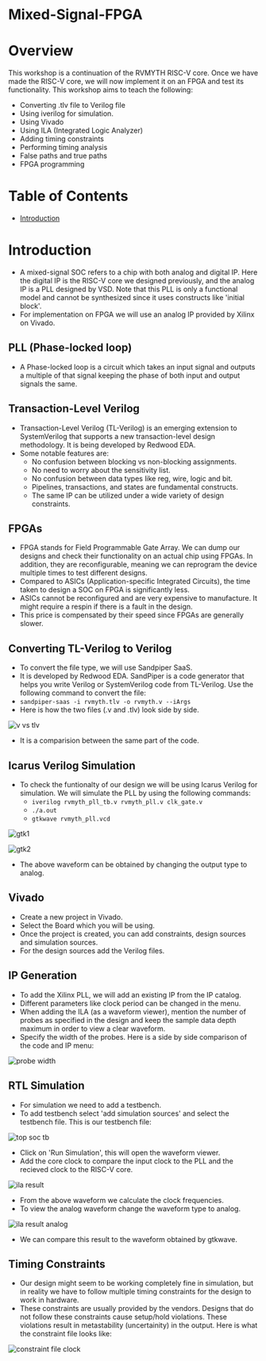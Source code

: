 # Mixed-Signal-FPGA

# Overview

This workshop is a continuation of the RVMYTH RISC-V core. Once we have made the RISC-V core, we will now implement it on an FPGA and test its functionality. This workshop aims to teach the following:
- Converting .tlv file to Verilog file
- Using iverilog for simulation.
- Using Vivado
- Using ILA (Integrated Logic Analyzer)
- Adding timing constraints
- Performing timing analysis
- False paths and true paths
- FPGA programming

# Table of Contents

- [Introduction](#introduction)



# Introduction

- A mixed-signal SOC refers to a chip with both analog and digital IP. Here the digital IP is the RISC-V core we designed previously, and the analog IP is a PLL designed by VSD. Note that this PLL is only a functional model and cannot be synthesized since it uses constructs like 'initial block'.
- For implementation on FPGA we will use an analog IP provided by Xilinx on Vivado.

## PLL (Phase-locked loop)

- A Phase-locked loop is a circuit which takes an input signal and outputs a multiple of that signal keeping the phase of both input and output signals the same.

## Transaction-Level Verilog

- Transaction-Level Verilog (TL-Verilog) is an emerging extension to SystemVerilog that supports a new transaction-level design methodology. It is being developed by Redwood EDA.
- Some notable features are:
  - No confusion between blocking vs non-blocking assignments.
  - No need to worry about the sensitivity list.
  - No confusion between data types like reg, wire, logic and bit.
  - Pipelines, transactions, and states are fundamental constructs.
  - The same IP can be utilized under a wide variety of design constraints.


## FPGAs

- FPGA stands for Field Programmable Gate Array. We can dump our designs and check their functionality on an actual chip using FPGAs. In addition, they are reconfigurable, meaning we can reprogram the device multiple times to test different designs.
- Compared to ASICs (Application-specific Integrated Circuits), the time taken to design a SOC on FPGA is significantly less.
- ASICs cannot be reconfigured and are very expensive to manufacture. It might require a respin if there is a fault in the design.
- This price is compensated by their speed since FPGAs are generally slower.

## Converting TL-Verilog to Verilog

- To convert the file type, we will use Sandpiper SaaS.
- It is developed by Redwood EDA. SandPiper is a code generator that helps you write Verilog or SystemVerilog code from TL-Verilog. Use the following command to convert the file:
- `sandpiper-saas -i rvmyth.tlv -o rvmyth.v --iArgs`
- Here is how the two files (.v and .tlv) look side by side.

![v vs tlv](https://user-images.githubusercontent.com/92947276/171103574-b54d7228-0c23-45f9-b7bf-dff8622a6d82.PNG)

- It is a comparision between the same part of the code.

## Icarus Verilog Simulation

- To check the funtionalty of our design we will be using Icarus Verilog for simulation. We will simulate the PLL by using the following commands:
  - `iverilog rvmyth_pll_tb.v rvmyth_pll.v clk_gate.v`
  - `./a.out`
  - `gtkwave rvmyth_pll.vcd`

![gtk1](https://user-images.githubusercontent.com/92947276/171110958-5e9347a0-d925-4d75-a832-8ac7e8847a3d.PNG)

![gtk2](https://user-images.githubusercontent.com/92947276/171110995-2c620093-e179-4688-a6e2-65292576150a.PNG)

- The above waveform can be obtained by changing the output type to analog.

## Vivado

- Create a new project in Vivado.
- Select the Board which you will be using.
- Once the project is created, you can add constraints, design sources and simulation sources.
- For the design sources add the Verilog files.

## IP Generation

- To add the Xilinx PLL, we will add an existing IP from the IP catalog.
- Different parameters like clock period can be changed in the menu.
- When adding the ILA (as a waveform viewer), mention the number of probes as specified in the design and keep the sample data depth maximum in order to view a clear waveform.
- Specify the width of the probes. Here is a side by side comparison of the code and IP menu:

![probe width](https://user-images.githubusercontent.com/92947276/171195181-e26d3189-e263-4de3-a7c7-bec499d92904.PNG)

## RTL Simulation

- For simulation we need to add a testbench.
- To add testbench select 'add simulation sources' and select the testbench file. This is our testbench file:

![top soc tb](https://user-images.githubusercontent.com/92947276/171196918-f1b0f45b-90fd-40ef-9de3-a53d40523203.PNG)

- Click on 'Run Simulation', this will open the waveform viewer.
- Add the core clock to compare the input clock to the PLL and the recieved clock to the RISC-V core.

![ila result](https://user-images.githubusercontent.com/92947276/171198165-fa213cef-52be-4387-bce7-cf219a197d6e.PNG)

- From the above waveform we calculate the clock frequencies. 
- To view the analog waveform change the waveform type to analog.

![ila result analog](https://user-images.githubusercontent.com/92947276/171198732-0c60dc12-f4d1-441d-b891-a0a13d543da5.PNG)

- We can compare this result to the waveform obtained by gtkwave.

## Timing Constraints

- Our design might seem to be working completely fine in simulation, but in reality we have to follow multiple timing constraints for the design to work in hardware.
- These constraints are usually provided by the vendors. Designs that do not follow these constraints cause setup/hold violations. These violations result in metastability (uncertainity) in the output. Here is what the constraint file looks like:

![constraint file clock](https://user-images.githubusercontent.com/92947276/171201786-28a8a1a1-b655-4b88-8958-74f5bf3fe30e.PNG)


